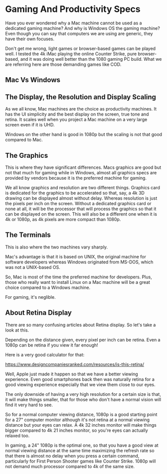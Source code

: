 # Gaming And Productivity Specs
Have you ever wondered why a 
Mac machine cannot be used
as a dedicated gaming machine? And
why is Windows OS the gaming machine?
Even though you can say that computers
we are using are generic, they have their
own focuses.

Don't get me wrong, light games
or browser-based games can be played
well. I tested the 4k iMac playing
the online Counter Strike, pure
browser-based, and it was doing well
better than the 1080 gaming PC build.
What we are referring here are those
demanding games like COD.

## Mac Vs Windows 
## The Display, the Resolution and Display Scaling
As we all know, Mac machines are the choice as
productivity machines. It has the UI
simplicity and the best display on
the screen, true tone and retina.
It scales well when you project
a Mac machine on a very large screen
even if it is UHD.

Windows on the other hand is good
in 1080p but the scaling is not
that good compared to Mac.

## The Graphics
This is where they have significant
differences. Macs graphics are good
but not that much for gaming while
in Windows, almost all graphics specs
are provided by vendors because
it is the preferred machine for gaming.

We all know graphics and resolution are two
different things. Graphics card is dedicated for
the graphics to be accelerated so
that, say, a 4k 3D drawing can be displayed
almost without delay. Whereas resolution
is just the pixels per inch on the screen.
Without a dedicated graphics card or none at all,
it will be the processor that will process
the graphics so that it can be displayed
on the screen. This will also be a different
one when it is 4k or 1080p, as 4k pixels 
are more compact than 1080p.

## The Terminals
This is also where the two machines vary
sharply.

Mac's advantage is that it is based on
UNIX, the original machine for software
developers whereas Windows originated
from MS-DOS, which was not a UNIX-based OS.

So, Mac is most of the time the preferred
machine for developers. Plus, those
who really want to install Linux
on a Mac machine will be a great
choice compared to a Windows machine.

For gaming, it's neglible.

## About Retina Display
There are so many confusing articles
about Retina display. So let's take
a look at this.

Depending on the distance given,
every pixel per inch can be retina.
Even a 1080p can be retina if
you view it far enough! 

Here is a very good calculator for that:

https://www.designcompaniesranked.com/resources/is-this-retina/

Well, Apple just made it happen
so that we have a better viewing experience.
Even good smartphones back then
was naturally retina for a good
viewing experience especially that
we view them close to our eyes.

The only downside of having a very high
resolution for a certain size is that,
it will make things smaller, that for
those who don't have a normal vision
will find it very hard to see.

So for a normal computer viewing
distance, 1080p is a good starting point
for a 27" computer monitor although
it's not retina at a normal viewing
distance but your eyes can relax.
A 4k 32 inches monitor will make things
bigger compared to 4k 21 inches monitor,
so you're eyes can actually relaxed too.

In gaming, a 24" 1080p is the optimal one,
so that you have a good view at normal
viewing distance at the same time maximizing
the refresh rate so that there is almost
no delay when you press a certain command,
particularly for First Person Shooter games
like Counter Strike. 1080p will not demand
much processor compared to 4k of the same size.
